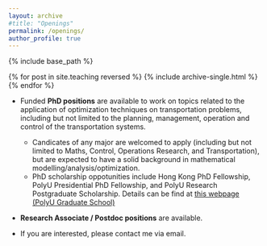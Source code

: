 ```yaml
---
layout: archive
#title: "Openings"
permalink: /openings/
author_profile: true
---
```


{% include base_path %}

{% for post in site.teaching reversed %}
  {% include archive-single.html %}
{% endfor %}

- Funded **PhD positions** are available to work on topics related to the application of optimization techniques on transportation problems, including but not limited to the planning, management, operation and control of the transportation systems.
  - Candicates of any major are welcomed to apply (including but not limited to Maths, Control, Operations Research, and Transportation), but are expected to have a solid background in mathematical modelling/analysis/optimization.
  - PhD scholarship oppotunities include Hong Kong PhD Fellowship, PolyU Presidential PhD Fellowship, and PolyU Research Postgraduate Scholarship. Details can be find at [this webpage (PolyU Graduate School)](https://www.polyu.edu.hk/en/gs/prospective-students/fellowship-scholarship-schemes/)

- **Research Associate / Postdoc positions** are available.

- If you are interested, please contact me via email.
